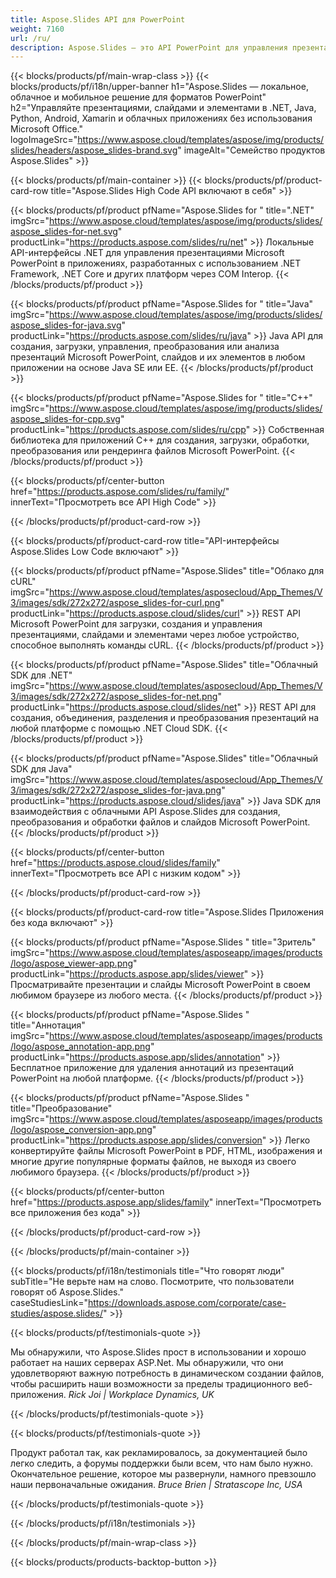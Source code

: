 ```yaml
---
title: Aspose.Slides API для PowerPoint
weight: 7160
url: /ru/
description: Aspose.Slides — это API PowerPoint для управления презентациями, а облако предоставляет облачный API слайдов.
---
```


{{< blocks/products/pf/main-wrap-class >}}
{{< blocks/products/pf/i18n/upper-banner h1="Aspose.Slides — локальное, облачное и мобильное решение для форматов PowerPoint" h2="Управляйте презентациями, слайдами и элементами в .NET, Java, Python, Android, Xamarin и облачных приложениях без использования Microsoft Office." logoImageSrc="https://www.aspose.cloud/templates/aspose/img/products/slides/headers/aspose_slides-brand.svg" imageAlt="Семейство продуктов Aspose.Slides" >}}

{{< blocks/products/pf/main-container >}}
{{< blocks/products/pf/product-card-row title="Aspose.Slides High Code API включают в себя" >}}

{{< blocks/products/pf/product pfName="Aspose.Slides for " title=".NET" imgSrc="https://www.aspose.cloud/templates/aspose/img/products/slides/aspose_slides-for-net.svg" productLink="https://products.aspose.com/slides/ru/net" >}}
Локальные API-интерфейсы .NET для управления презентациями Microsoft PowerPoint в приложениях, разработанных с использованием .NET Framework, .NET Core и других платформ через COM Interop.
{{< /blocks/products/pf/product >}}

{{< blocks/products/pf/product pfName="Aspose.Slides for " title="Java" imgSrc="https://www.aspose.cloud/templates/aspose/img/products/slides/aspose_slides-for-java.svg" productLink="https://products.aspose.com/slides/ru/java" >}}
Java API для создания, загрузки, управления, преобразования или анализа презентаций Microsoft PowerPoint, слайдов и их элементов в любом приложении на основе Java SE или EE.
{{< /blocks/products/pf/product >}}

{{< blocks/products/pf/product pfName="Aspose.Slides for " title="C++" imgSrc="https://www.aspose.cloud/templates/aspose/img/products/slides/aspose_slides-for-cpp.svg" productLink="https://products.aspose.com/slides/ru/cpp" >}}
Собственная библиотека для приложений C++ для создания, загрузки, обработки, преобразования или рендеринга файлов Microsoft PowerPoint.
{{< /blocks/products/pf/product >}}

{{< blocks/products/pf/center-button href="https://products.aspose.com/slides/ru/family/" innerText="Просмотреть все API High Code" >}}

{{< /blocks/products/pf/product-card-row >}}

{{< blocks/products/pf/product-card-row title="API-интерфейсы Aspose.Slides Low Code включают" >}}

{{< blocks/products/pf/product pfName="Aspose.Slides" title="Облако для cURL" imgSrc="https://www.aspose.cloud/templates/asposecloud/App_Themes/V3/images/sdk/272x272/aspose_slides-for-curl.png" productLink="https://products.aspose.cloud/slides/curl" >}}
REST API Microsoft PowerPoint для загрузки, создания и управления презентациями, слайдами и элементами через любое устройство, способное выполнять команды cURL.
{{< /blocks/products/pf/product >}}

{{< blocks/products/pf/product pfName="Aspose.Slides" title="Облачный SDK для .NET" imgSrc="https://www.aspose.cloud/templates/asposecloud/App_Themes/V3/images/sdk/272x272/aspose_slides-for-net.png" productLink="https://products.aspose.cloud/slides/net" >}}
REST API для создания, объединения, разделения и преобразования презентаций на любой платформе с помощью .NET Cloud SDK.
{{< /blocks/products/pf/product >}}

{{< blocks/products/pf/product pfName="Aspose.Slides" title="Облачный SDK для Java" imgSrc="https://www.aspose.cloud/templates/asposecloud/App_Themes/V3/images/sdk/272x272/aspose_slides-for-java.png" productLink="https://products.aspose.cloud/slides/java" >}}
Java SDK для взаимодействия с облачными API Aspose.Slides для создания, преобразования и обработки файлов и слайдов Microsoft PowerPoint.
{{< /blocks/products/pf/product >}}

{{< blocks/products/pf/center-button href="https://products.aspose.cloud/slides/family" innerText="Просмотреть все API с низким кодом" >}}

{{< /blocks/products/pf/product-card-row >}}

{{< blocks/products/pf/product-card-row title="Aspose.Slides Приложения без кода включают" >}}

{{< blocks/products/pf/product pfName="Aspose.Slides " title="Зритель" imgSrc="https://www.aspose.cloud/templates/asposeapp/images/products/logo/aspose_viewer-app.png" productLink="https://products.aspose.app/slides/viewer" >}}
Просматривайте презентации и слайды Microsoft PowerPoint в своем любимом браузере из любого места.
{{< /blocks/products/pf/product >}}

{{< blocks/products/pf/product pfName="Aspose.Slides " title="Аннотация" imgSrc="https://www.aspose.cloud/templates/asposeapp/images/products/logo/aspose_annotation-app.png" productLink="https://products.aspose.app/slides/annotation" >}}
Бесплатное приложение для удаления аннотаций из презентаций PowerPoint на любой платформе.
{{< /blocks/products/pf/product >}}

{{< blocks/products/pf/product pfName="Aspose.Slides " title="Преобразование" imgSrc="https://www.aspose.cloud/templates/asposeapp/images/products/logo/aspose_conversion-app.png" productLink="https://products.aspose.app/slides/conversion" >}}
Легко конвертируйте файлы Microsoft PowerPoint в PDF, HTML, изображения и многие другие популярные форматы файлов, не выходя из своего любимого браузера.
{{< /blocks/products/pf/product >}}

{{< blocks/products/pf/center-button href="https://products.aspose.app/slides/family" innerText="Просмотреть все приложения без кода" >}}

{{< /blocks/products/pf/product-card-row >}}

{{< /blocks/products/pf/main-container >}}

{{< blocks/products/pf/i18n/testimonials title="Что говорят люди" subTitle="Не верьте нам на слово. Посмотрите, что пользователи говорят об Aspose.Slides." caseStudiesLink="https://downloads.aspose.com/corporate/case-studies/aspose.slides/" >}}

{{< blocks/products/pf/testimonials-quote >}}
<p class="first">
Мы обнаружили, что Aspose.Slides прост в использовании и хорошо работает на наших серверах ASP.Net. Мы обнаружили, что они удовлетворяют важную потребность в динамическом создании файлов, чтобы расширить наши возможности за пределы традиционного веб-приложения.
 <em>
  Rick Joi | Workplace Dynamics, UK
 </em>
</p>

{{< /blocks/products/pf/testimonials-quote >}}

{{< blocks/products/pf/testimonials-quote >}}
<p class="second">
Продукт работал так, как рекламировалось, за документацией было легко следить, а форумы поддержки были всем, что нам было нужно. Окончательное решение, которое мы развернули, намного превзошло наши первоначальные ожидания.
 <em>
  Bruce Brien | Stratascope Inc, USA
 </em>
</p>

{{< /blocks/products/pf/testimonials-quote >}}

{{< /blocks/products/pf/i18n/testimonials >}}

{{< /blocks/products/pf/main-wrap-class >}}

{{< blocks/products/products-backtop-button >}}